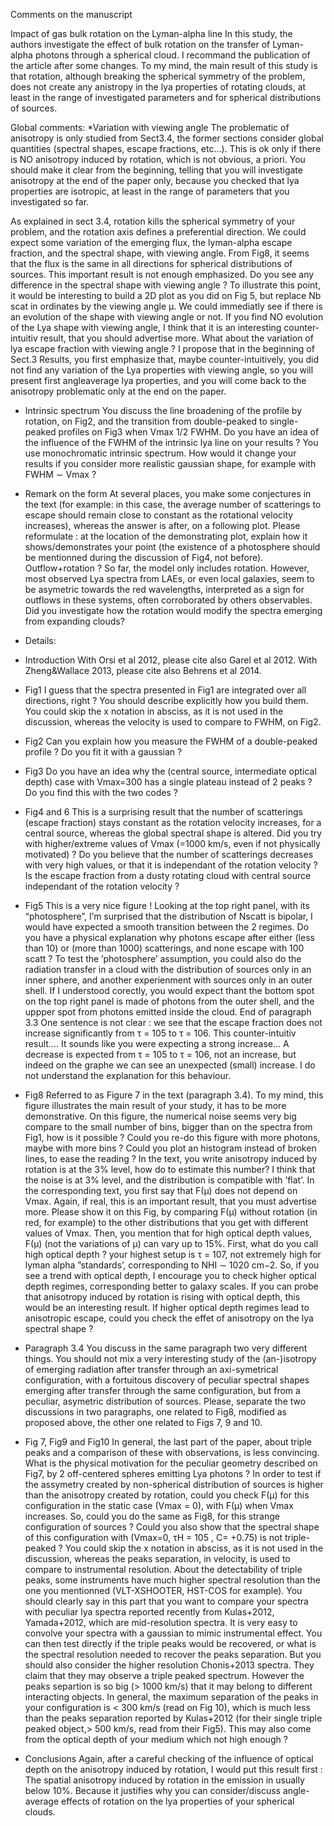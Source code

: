 Comments on the manuscript

Impact of gas bulk rotation on the Lyman-alpha line
In this study, the authors investigate the effect of bulk rotation on the transfer of Lyman-alpha
photons through a spherical cloud. I recommand the publication of the article after some changes.
To my mind, the main result of this study is that rotation, although breaking the spherical symmetry
of the problem, does not create any anistropy in the lya properties of rotating clouds, at least in the
range of investigated parameters and for spherical distributions of sources.

Global comments:
*Variation with viewing angle
The problematic of anisotropy is only studied from Sect3.4, the former sections consider global quantities
(spectral shapes, escape fractions, etc...). This is ok only if there is NO anisotropy induced by rotation,
which is not obvious, a priori. You should make it clear from the beginning, telling that you will
investigate anisotropy at the end of the paper only, because you checked that lya properties are isotropic,
at least in the range of parameters that you investigated so far.

As explained in sect 3.4, rotation kills the spherical symmetry of your problem, and the rotation axis
defines a preferential direction. We could expect some variation of the emerging flux, the lyman-alpha
escape fraction, and the spectral shape, with viewing angle. From Fig8, it seems that the flux is the same
in all directions for spherical distributions of sources. This important result is not enough emphasized.
Do you see any difference in the spectral shape with viewing angle ? To illustrate this point, it would
be interesting to build a 2D plot as you did on Fig 5, but replace Nb scat in ordinates by the viewing
angle μ. We could immediatly see if there is an evolution of the shape with viewing angle or not. If you
find NO evolution of the Lya shape with viewing angle, I think that it is an interesting counter-intuitiv
result, that you should advertise more.
What about the variation of lya escape fraction with viewing angle ?
I propose that in the beginning of Sect.3 Results, you first emphasize that, maybe counter-intuitively,
you did not find any variation of the Lya properties with viewing angle, so you will present first angleaverage
lya properties, and you will come back to the anisotropy problematic only at the end on the
paper.

* Intrinsic spectrum
You discuss the line broadening of the profile by rotation, on Fig2, and the transition from double-peaked
to single-peaked profiles on Fig3 when Vmax 1/2 FWHM. Do you have an idea of the influence of the
FWHM of the intrinsic lya line on your results ? You use monochromatic intrinsic spectrum. How would
it change your results if you consider more realistic gaussian shape, for example with FWHM ∼ Vmax ?

* Remark on the form
At several places, you make some conjectures in the text (for example: in this case, the average number
of scatterings to escape should remain close to constant as the rotational velocity increases), whereas
the answer is after, on a following plot. Please reformulate : at the location of the demonstrating plot,
explain how it shows/demonstrates your point (the existence of a photosphere should be mentionned
during the discussion of Fig4, not before).
Outflow+rotation ?
So far, the model only includes rotation. However, most observed Lya spectra from LAEs, or even local
galaxies, seem to be asymetric towards the red wavelengths, interpreted as a sign for outflows in these
systems, often corroborated by others observables. Did you investigate how the rotation would modify
the spectra emerging from expanding clouds?

* Details:
* Introduction
With Orsi et al 2012, please cite also Garel et al 2012.
With Zheng&Wallace 2013, please cite also Behrens et al 2014.
* Fig1
I guess that the spectra presented in Fig1 are integrated over all directions, right ? You should describe
explicitly how you build them. You could skip the x notation in absciss, as it is not used in the discussion,
whereas the velocity is used to compare to FWHM, on Fig2.
* Fig2
Can you explain how you measure the FWHM of a double-peaked profile ?
Do you fit it with a gaussian ?
* Fig3
Do you have an idea why the (central source, intermediate optical depth) case with Vmax=300 has a
single plateau instead of 2 peaks ? Do you find this with the two codes ?
* Fig4 and 6
This is a surprising result that the number of scatterings (escape fraction) stays constant as the rotation
velocity increases, for a central source, whereas the global spectral shape is altered. Did you try with
higher/extreme values of Vmax (=1000 km/s, even if not physically motivated) ? Do you believe that the
number of scatterings decreases with very high values, or that it is independant of the rotation velocity
? Is the escape fraction from a dusty rotating cloud with central source independant of the rotation
velocity ?
* Fig5
This is a very nice figure ! Looking at the top right panel, with its “photosphere”, I’m surprised that
the distribution of Nscatt is bipolar, I would have expected a smooth transition between the 2 regimes.
Do you have a physical explanation why photons escape after either (less than 10) or (more than 1000)
scatterings, and none escape with 100 scatt ?
To test the ’photosphere’ assumption, you could also do the radiation transfer in a cloud with the
distribution of sources only in an inner sphere, and another experienment with sources only in an outer
shell. If I understood corectly, you would expect thant the bottom spot on the top right panel is made
of photons from the outer shell, and the uppper spot from photons emitted inside the cloud.
End of paragraph 3.3
One sentence is not clear : we see that the escape fraction does not increase significantly from τ = 105 to
τ = 106. This counter-intuitiv result.... It sounds like you were expecting a strong increase... A decrease
is expected from τ = 105 to τ = 106, not an increase, but indeed on the graphe we can see an unexpected
(small) increase. I do not understand the explanation for this behaviour.
* Fig8
Referred to as Figure 7 in the text (paragraph 3.4).
To my mind, this figure illustrates the main result of your study, it has to be more demonstrative.
On this figure, the numerical noise seems very big compare to the small number of bins, bigger than
on the spectra from Fig1, how is it possible ? Could you re-do this figure with more photons, maybe
with more bins ? Could you plot an histogram instead of broken lines, to ease the reading ? In the text,
you write anisotropy induced by rotation is at the 3% level, how do to estimate this number? I think
that the noise is at 3% level, and the distribution is compatible with ’flat’.
In the corresponding text, you first say that F(μ) does not depend on Vmax. Again, if real, this is an
important result, that you must advertise more. Please show it on this Fig, by comparing F(μ) without
rotation (in red, for example) to the other distributions that you get with different values of Vmax.
Then, you mention that for high optical depth values, F(μ) (not the variations of μ) can vary up to
15%. First, what do you call high optical depth ? your highest setup is τ = 107, not extremely high for
lyman alpha ”standards’, corresponding to NHI ∼ 1020 cm−2. So, if you see a trend with optical depth,
I encourage you to check higher optical depth regimes, corresponding better to galaxy scales. If you
can probe that anisotropy induced by rotation is rising with optical depth, this would be an interesting
result.
If higher optical depth regimes lead to anisotropic escape, could you check the effet of anisotropy on
the lya spectral shape ?
* Paragraph 3.4
You discuss in the same paragraph two very different things. You should not mix a very interesting study
of the (an-)isotropy of emerging radiation after transfer through an axi-symetrical configuration, with a
fortuitous discovery of peculiar spectral shapes emerging after transfer through the same configuration,
but from a peculiar, asymetric distribution of sources. Please, separate the two discussions in two
paragraphs, one related to Fig8, modified as proposed above, the other one related to Figs 7, 9 and 10.
* Fig 7, Fig9 and Fig10
In general, the last part of the paper, about triple peaks and a comparison of these with observations, is
less convincing.
What is the physical motivation for the peculiar geometry described on Fig7, by 2 off-centered spheres
emitting Lya photons ?
In order to test if the assymetry created by non-spherical distribution of sources is higher than the
anisotropy created by rotation, could you check F(μ) for this configuration in the static case (Vmax =
0), with F(μ) when Vmax increases. So, could you do the same as Fig8, for this strange configuration
of sources ?
Could you also show that the spectral shape of this configuration with (Vmax=0, τH = 105 , C=
+0.75) is not triple-peaked ?
You could skip the x notation in absciss, as it is not used in the discussion, whereas the peaks
separation, in velocity, is used to compare to instrumental resolution.
About the detectability of triple peaks, some instruments have much higher spectral resolution than
the one you mentionned (VLT-XSHOOTER, HST-COS for example). You should clearly say in this part
that you want to compare your spectra with peculiar lya spectra reported recently from Kulas+2012,
Yamada+2012, which are mid-resolution spectra. It is very easy to convolve your spectra with a gaussian
to mimic instrumental effect. You can then test directly if the triple peaks would be recovered, or what
is the spectral resolution needed to recover the peaks separation.
But you should also consider the higher resolution Chonis+2013 spectra. They claim that they
may observe a triple peaked spectrum. However the peaks separtion is so big (> 1000 km/s) that it
may belong to different interacting objects. In general, the maximum separation of the peaks in your
configuration is < 300 km/s (read on Fig 10), which is much less than the peaks separation reported
by Kulas+2012 (for their single triple peaked object,> 500 km/s, read from their Fig5). This may also
come from the optical depth of your medium which not high enough ?

* Conclusions
Again, after a careful checking of the influence of optical depth on the anisotropy induced by rotation,
I would put this result first : The spatial anisotropy induced by rotation in the emission in usually
below 10%. Because it justifies why you can consider/discuss angle-average effects of rotation on the lya
properties of your spherical clouds.
